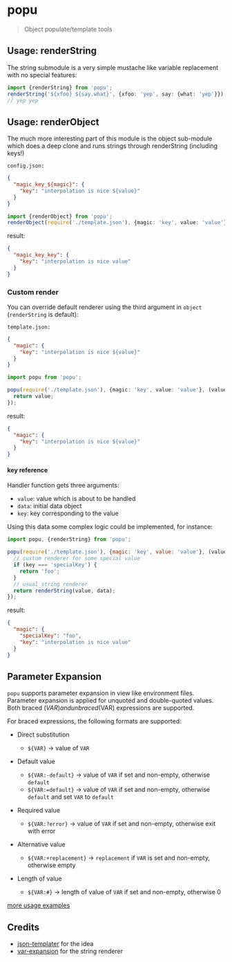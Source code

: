 # popu

> Object populate/template tools

## Usage: renderString

The string submodule is a very simple mustache like variable replacement with no special features:

```ts
import {renderString} from 'popu';
renderString('${xfoo} ${say.what}', {xfoo: 'yep', say: {what: 'yep'}});
// yep yep
```

## Usage: renderObject

The much more interesting part of this module is the object sub-module which does a deep clone and runs strings through
renderString (including keys!)

`config.json:`

```json
{
  "magic_key_${magic}": {
    "key": "interpolation is nice ${value}"
  }
}
```

```ts
import {renderObject} from 'popu';
renderObject(require('./template.json'), {magic: 'key', value: 'value'});
```

result:

```json
{
  "magic_key_key": {
    "key": "interpolation is nice value"
  }
}
```

### Custom render

You can override default renderer using the third argument in `object` (`renderString` is default):

`template.json:`

```json
{
  "magic": {
    "key": "interpolation is nice ${value}"
  }
}
```

```ts
import popu from 'popu';

popu(require('./template.json'), {magic: 'key', value: 'value'}, (value, data, key) => {
  return value;
});
```

result:

```json
{
  "magic": {
    "key": "interpolation is nice ${value}"
  }
}
```

#### key reference

Handler function gets three arguments:

- `value`: value which is about to be handled
- `data`: initial data object
- `key`: key corresponding to the value

Using this data some complex logic could be implemented, for instance:

```js
import popu, {renderString} from 'popu';

popu(require('./template.json'), {magic: 'key', value: 'value'}, (value, data, key) => {
  // custom renderer for some special value
  if (key === 'specialKey') {
    return 'foo';
  }
  // usual string renderer
  return renderString(value, data);
});
```

result:

```json
{
  "magic": {
    "specialKey": "foo",
    "key": "interpolation is nice value"
  }
}
```

## Parameter Expansion

`popu` supports parameter expansion in view like environment files. Parameter expansion is applied for unquoted and
double-quoted values. Both braced (${VAR}) and unbraced ($VAR) expressions are supported.

For braced expressions, the following formats are supported:

- Direct substitution

  - `${VAR}` -> value of `VAR`

- Default value

  - `${VAR:-default}` -> value of `VAR` if set and non-empty, otherwise `default`
  - `${VAR:=default}` -> value of `VAR` if set and non-empty, otherwise `default` and set `VAR` to `default`

- Required value

  - `${VAR:?error}` -> value of `VAR` if set and non-empty, otherwise exit with error

- Alternative value

  - `${VAR:+replacement}` -> `replacement` if `VAR` is set and non-empty, otherwise empty

- Length of value
  - `${VAR:#}` -> length of value of `VAR` if set and non-empty, otherwise 0

[more usage examples](src/__tests__/unit/string.unit.ts)

## Credits

- [json-templater](https://www.npmjs.com/package/json-templater) for the idea
- [var-expansion](https://www.npmjs.com/package/var-expansion) for the string renderer
